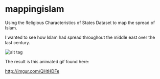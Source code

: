 # mappingislam
Using the Religious Characteristics of States Dataset to map the spread of Islam. 

I wanted to see how Islam had spread throughout the middle east over the last century. 

![alt tag](http://i.imgur.com/5bHw38l.png)

The result is this animated gif found here:

http://imgur.com/QHtHDFe


